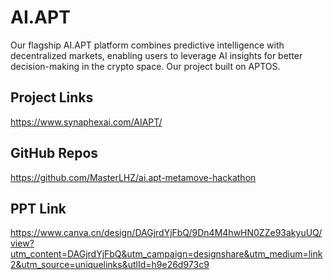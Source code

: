 # AI.APT

Our flagship AI.APT platform combines predictive intelligence with decentralized markets, enabling users to leverage AI insights for better decision-making in the crypto space. Our project built on APTOS.

## Project Links

https://www.synaphexai.com/AIAPT/

## GitHub Repos
https://github.com/MasterLHZ/ai.apt-metamove-hackathon

## PPT Link
https://www.canva.cn/design/DAGjrdYjFbQ/9Dn4M4hwHN0ZZe93akyuUQ/view?utm_content=DAGjrdYjFbQ&utm_campaign=designshare&utm_medium=link2&utm_source=uniquelinks&utlId=h9e26d973c9
